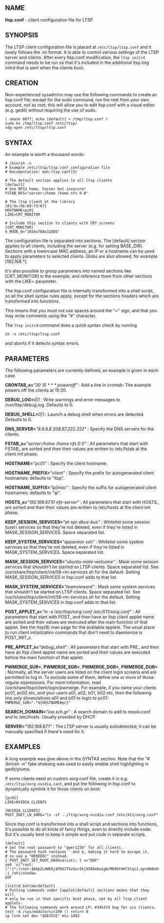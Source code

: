 ## NAME
**ltsp.conf** - client configuration file for LTSP

## SYNOPSIS
The LTSP client configuration file is placed at `/etc/ltsp/ltsp.conf`
and it losely follows the .ini format. It is able to control various
settings of the LTSP server and clients. After every ltsp.conf modification,
the `ltsp initrd` command needs to be run so that it's included in the
additional ltsp.img initrd that is sent when the clients boot.

## CREATION
Non-experienced sysadmins may use the following commands to create an
ltsp.conf file; except for the sudo command, run the rest from your own
account, not as root; this will allow you to edit ltsp.conf with a
visual editor (e.g. gedit) without requiring the use of sudo.

```shell
( umask 0077; echo [default] > /tmp/ltsp.conf )
sudo mv /tmp/ltsp.conf /etc/ltsp/
xdg-open /etc/ltsp/ltsp.conf
```

## SYNTAX
An example is worth a thousand words:

```shell
# /bin/sh -n
# Example /etc/ltsp/ltsp.conf configuration file
# Documentation: man:ltsp.conf(5)

# The default section applies to all ltsp clients
[default]
# Use NFS3 home. Faster but insecure!
FSTAB_NFS="server:/home /home nfs 0 0"

# The ltsp client at the library
[61:6c:6b:69:73:67]
HOSTNAME=pc01
LIKE=CRT_MONITOR

# Include this section to clients with CRT screens
[CRT_MONITOR]
X_MODE_0="1024x768x32@85"
```

The configuration file is separated into sections. The [default] section
applies to all clients, including the server (e.g. for setting BASE_DIR).
Sections with a lowercase MAC address, an IP or a hostname can be used
to apply parameters to selected clients. Globs are also allowed, for
example [192.168.*].

It's also possible to group parameters into named sections like [CRT_MONITOR]
in the example, and reference them from other sections with the LIKE=
parameter.

The ltsp.conf configuration file is internally transformed into a shell
script, so all the shell syntax rules apply, except for the sections headers
which are transformed into functions.

This means that you must not use spaces around the "=" sign,
and that you may write comments using the "#" character.

The `ltsp initrd` command does a quick syntax check by running

```shell
sh -n /etc/ltsp/ltsp.conf
```

and aborts if it detects syntax errors.

## PARAMETERS
The following parameters are currently defined; an example is given in
each case.

**CRONTAB_x=**_"30 15 * * *  poweroff"_
: Add a line in crontab. The example powers off the clients at 15:30.

**DEBUG_LOG=**_0|1_
: Write warnings and error messages to /run/ltsp/debug.log. Defaults to 0.

**DEBUG_SHELL=**_0|1_
: Launch a debug shell when errors are detected. Defaults to 0.

**DNS_SERVER=**_"8.8.8.8 208.67.222.222"_
: Specify the DNS servers for the clients.

**FSTAB_x=**_"server:/home /home nfs 0 0"_
: All parameters that start with FSTAB_ are sorted and then their values
are written to /etc/fstab at the client init phase.

**HOSTNAME=**_"pc01"_
: Specify the client hostname.

**HOSTNAME_PREFIX=**_"client"_
: Specify the prefix for autogenerated client hostnames; defaults to "ltsp".

**HOSTNAME_SUFFIX=**_"ip|mac"_
: Specify the suffix for autogenerated client hostnames; defaults to "ip".

**HOSTS_x=**_"192.168.67.10 nfs-server"_
: All parameters that start with HOSTS_ are sorted and then their values
are written to /etc/hosts at the client init phase.

**KEEP_SESSION_SERVICES=**_"at-spi-dbus-bus"_
: Whitelist some session (user) services so that they're not deleted, even if
they're listed in MASK_SESSION_SERVICES. Space separated list.

**KEEP_SYSTEM_SERVICES=**_"apparmor ssh"_
: Whitelist some system services so that they're not deleted, even if
they're listed in MASK_SYSTEM_SERVICES. Space separated list.

**MASK_SESSION_SERVICES=**_"ubuntu-mate-welcome"_
: Mask some session services that shouldn't be started on LTSP clients.
Space separated list. See /usr/share/ltsp/client/init/56-rm-services.sh
for the default. Setting MASK_SESSION_SERVICES in ltsp.conf adds to that list.

**MASK_SYSTEM_SERVICES=**_"teamviewerd"_
: Mask some system services that shouldn't be started on LTSP clients.
Space separated list. See /usr/share/ltsp/client/init/56-rm-services.sh
for the default. Setting MASK_SYSTEM_SERVICES in ltsp.conf adds to that list.

**POST_APPLET_x=**_"ln -s /etc/ltsp/xorg.conf /etc/X11/xorg.conf"_
: All parameters that start with POST_ and then have an ltsp client applet
name are sorted and their values are executed after the main function of
that applet. See the ltsp(8) man page for the available applets.
The usual place to run client initialization commands that don't need to
daemonize is POST_INIT_x.

**PRE_APPLET_x=**_"debug_shell"_
: All parameters that start with PRE_ and then have an ltsp client applet
name are sorted and their values are executed before the main function of
that applet.

**PWMERGE_SUR=**, **PWMERGE_SGR=**, **PWMERGE_DGR=**, **PWMERGE_DUR=**
: Normally, all the server users are listed on the client login screens
and are permitted to log in. To exclude some of them, define one or
more of those regular expressions. For more information, read
/usr/share/ltsp/client/login/pwmerge. For example, if you name your clients
pc01, pc02 etc, and your users a01, a02, b01, b02 etc, then the following
line only shows/allows a01 and b01 to login to pc01:
`PWMERGE_SUR=".*${HOSTNAME#pc}"`

**SEARCH_DOMAIN=**_"ioa.sch.gr"_
: A search domain to add to resolv.conf and to /etc/hosts. Usually provided
by DHCP.

**SERVER=**_"192.168.67.1"_
: The LTSP server is usually autodetected; it can be manually specified
if there's need for it.

## EXAMPLES
A long example was give above in the SYNTAX section. Note that the
"# /bin/sh -n" fake shebang was used to easily enable shell highlighting
in gedit/pluma.

If some clients need an custom xorg.conf file, create it in e.g.
`/etc/ltsp/xorg-nvidia.conf`, and put the following in ltsp.conf
to dynamically symlink it for those clients on boot:

```shell
[pc01]
LIKE=NVIDIA_CLIENTS

[NVIDIA_CLIENTS]
POST_INIT_LN_XORG="ln -sf ../ltsp/xorg-nvidia.conf /etc/X11/xorg.conf"
```

Since ltsp.conf is transformed into a shell script and sections into
functions, it's possible to do all kinds of fancy things, even to directly
include code. But it's usually best to keep it simple and put code in
separate scripts.

```shell
[default]
# Set the root password to "qwer1234" for all clients.
# The password hash contains ' and $, making it hard to escape it,
# so use a "HEREDOC" instead.
{ POST_INIT_SET_ROOT_HASH=$(cat); } <<"EOF"
sed 's|^root:[^:]*:|root:$6$p2LdWE6j$PDd1TUzGvvIkj9SE8wbw1gA/MD66tHHlStqi1.qyv860oK47UnKcafSKqGp7cbgZUPlgyPv6giCVyCSCdJt1b0:|' -i /etc/shadow
EOF

[initrd_bottom/default]
# Putting commands under [applet/default] sections means that they will
# only be run in that specific boot phase, not by all ltsp client applets.
# The following commands work around LP: #345374 bug for sis clients.
test -d /sys/module/sis190 || return 0
ip link set dev "$DEVICE" mtu 1492
```
